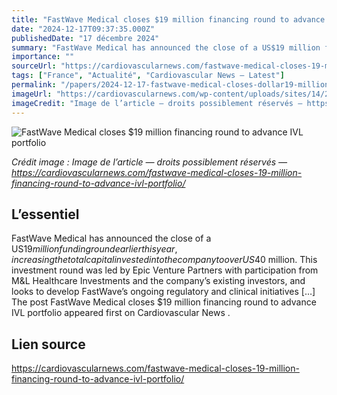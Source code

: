 ```yaml
---
title: "FastWave Medical closes $19 million financing round to advance IVL portfolio"
date: "2024-12-17T09:37:35.000Z"
publishedDate: "17 décembre 2024"
summary: "FastWave Medical has announced the close of a US$19 million funding round earlier this year, increasing the total capital invested into the company to over US$40 million. This investment round was led by Epic Venture Partners with participation from M&#38;L Healthcare Investments and the company&#8217;s existing investors, and looks to develop FastWave&#8217;s ongoing regulatory and clinical initiatives [&#8230;] The post FastWave Medical closes $19 million financing round to advance IVL portfolio appeared first on Cardiovascular News ."
importance: ""
sourceUrl: "https://cardiovascularnews.com/fastwave-medical-closes-19-million-financing-round-to-advance-ivl-portfolio/"
tags: ["France", "Actualité", "Cardiovascular News — Latest"]
permalink: "/papers/2024-12-17-fastwave-medical-closes-dollar19-million-financing-round-to-advance-ivl-portfolio"
imageUrl: "https://cardiovascularnews.com/wp-content/uploads/sites/14/2024/12/FastWave-Medical-IVL-system.png"
imageCredit: "Image de l’article — droits possiblement réservés — https://cardiovascularnews.com/fastwave-medical-closes-19-million-financing-round-to-advance-ivl-portfolio/"
---
```


![FastWave Medical closes $19 million financing round to advance IVL portfolio](https://cardiovascularnews.com/wp-content/uploads/sites/14/2024/12/FastWave-Medical-IVL-system.png)

*Crédit image : Image de l’article — droits possiblement réservés — https://cardiovascularnews.com/fastwave-medical-closes-19-million-financing-round-to-advance-ivl-portfolio/*

## L’essentiel

FastWave Medical has announced the close of a US$19 million funding round earlier this year, increasing the total capital invested into the company to over US$40 million. This investment round was led by Epic Venture Partners with participation from M&#38;L Healthcare Investments and the company&#8217;s existing investors, and looks to develop FastWave&#8217;s ongoing regulatory and clinical initiatives [&#8230;] The post FastWave Medical closes $19 million financing round to advance IVL portfolio appeared first on Cardiovascular News .

## Lien source

https://cardiovascularnews.com/fastwave-medical-closes-19-million-financing-round-to-advance-ivl-portfolio/
